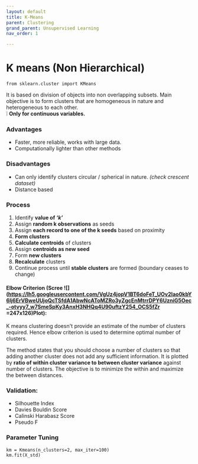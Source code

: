 ```yaml
---
layout: default
title: K-Means
parent: Clustering
grand_parent: Unsupervised Learning
nav_order: 1

---
```

# K means (Non Hierarchical)

    from sklearn.cluster import KMeans

It is based on division of objects into non overlapping subsets. Main objective is to form clusters that are homogeneous in nature and heterogeneous to each other.  
❕ **Only for continuous variables.**

### Advantages

* Faster, more reliable, works with large data.
* Computationally lighter than other methods

### Disadvantages

* Can only identify clusters circular / spherical in nature. _(check crescent dataset)_
* Distance based

### Process

1. Identify **value of _‘k’_**
2. Assign **random k observations** as seeds
3. Assign **each record to one of the k seeds** based on proximity
4. **Form clusters**
5. **Calculate centroids** of clusters
6. Assign **centroids as new seed**
7. Form **new clusters**
8. **Recalculate** clusters
9. Continue process until **stable clusters** are formed (boundary ceases to change)

#### Elbow Criterion (Scree ![](https://lh5.googleusercontent.com/VgUz4jopV1BT6doFeT_UOv2Iao0kbY6Ij6ErVBweUUjoQcTSfdA1AbwNcAToMZRo3yZgcEnMtrrDPY6UzniG5Oec_-otvyy7_w7SmeSpKy3AnxH3NHQq4U90uftzY254_OCS5fZr =247x126)Plot):

K means clustering doesn't provide an estimate of the number of clusters required. Hence elbow criterion is used to determine optimal number of clusters.

The method states that you should choose a number of clusters so that adding another cluster does not add any sufficient information. It is plotted by **ratio of within cluster variance to between cluster variance** against number of clusters. The objective is to minimize the within and maximize the between distances.

### Validation:

* Silhouette Index
* Davies Bouldin Score
* Calinski Harabasz Score
* Pseudo F

### Parameter Tuning

    km = Kmeans(n_clusters=2, max_iter=100)
    km.fit(X_std)